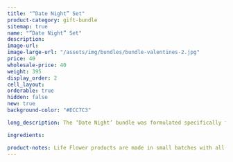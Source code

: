 ```yaml
---
title: "“Date Night” Set"
product-category: gift-bundle
sitemap: true
name: "“Date Night” Set"
description:
image-url:
image-large-url: "/assets/img/bundles/bundle-valentines-2.jpg"
price: 40
wholesale-price: 40
weight: 395
display_order: 2
cell_layout:
orderable: true
hidden: false
new: true
background-color: "#ECC7C3"

long_description: The ‘Date Night’ bundle was formulated specifically for couples. Light some candles, play some music and unwind in plant magic luxury with your significant other or your own beautiful self. This kit features our Gypsy Massage Oil which makes for otherworldly couple massages and our Unconditional Love bomb, both scented with natural essential oil fragrance that stimulate and arouse the sex drive and infused with a Rose Quartz crystal to amplify feelings of unconditional love.

ingredients:

product-notes: Life Flower products are made in small batches with all-natural and boutique ingredients. Orders are processed and shipped in 7-10 days.
---
```

